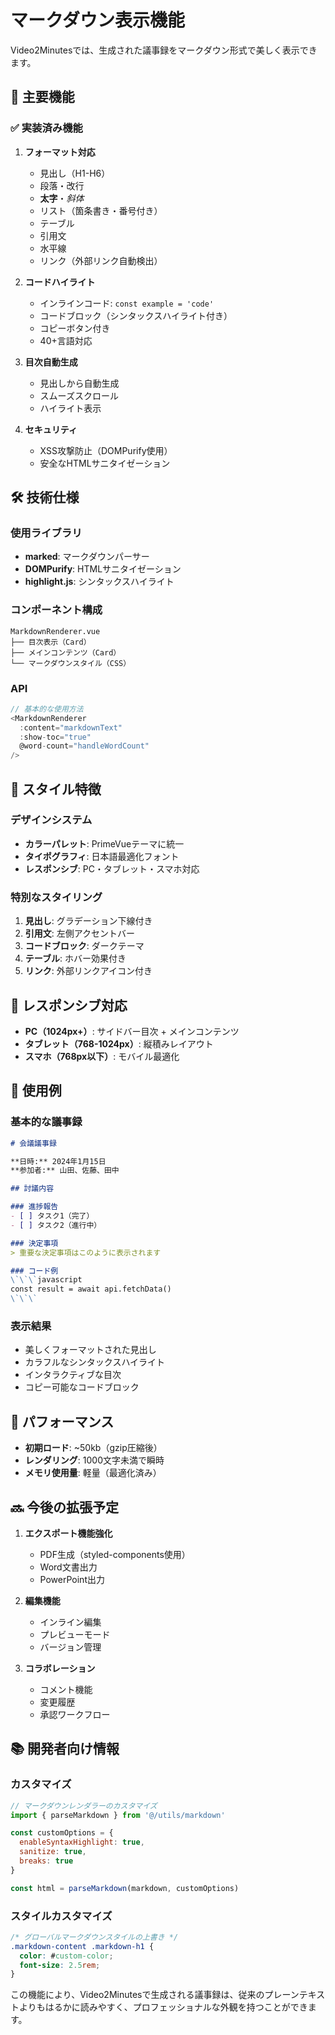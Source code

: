 # マークダウン表示機能

Video2Minutesでは、生成された議事録をマークダウン形式で美しく表示できます。

## 🌟 主要機能

### ✅ 実装済み機能

1. **フォーマット対応**
   - 見出し（H1-H6）
   - 段落・改行
   - **太字**・*斜体*
   - リスト（箇条書き・番号付き）
   - テーブル
   - 引用文
   - 水平線
   - リンク（外部リンク自動検出）

2. **コードハイライト**
   - インラインコード: `const example = 'code'`
   - コードブロック（シンタックスハイライト付き）
   - コピーボタン付き
   - 40+言語対応

3. **目次自動生成**
   - 見出しから自動生成
   - スムーズスクロール
   - ハイライト表示

4. **セキュリティ**
   - XSS攻撃防止（DOMPurify使用）
   - 安全なHTMLサニタイゼーション

## 🛠️ 技術仕様

### 使用ライブラリ

- **marked**: マークダウンパーサー
- **DOMPurify**: HTMLサニタイゼーション
- **highlight.js**: シンタックスハイライト

### コンポーネント構成

```
MarkdownRenderer.vue
├── 目次表示（Card）
├── メインコンテンツ（Card）
└── マークダウンスタイル（CSS）
```

### API

```javascript
// 基本的な使用方法
<MarkdownRenderer 
  :content="markdownText"
  :show-toc="true"
  @word-count="handleWordCount"
/>
```

## 🎨 スタイル特徴

### デザインシステム

- **カラーパレット**: PrimeVueテーマに統一
- **タイポグラフィ**: 日本語最適化フォント
- **レスポンシブ**: PC・タブレット・スマホ対応

### 特別なスタイリング

1. **見出し**: グラデーション下線付き
2. **引用文**: 左側アクセントバー
3. **コードブロック**: ダークテーマ
4. **テーブル**: ホバー効果付き
5. **リンク**: 外部リンクアイコン付き

## 📱 レスポンシブ対応

- **PC（1024px+）**: サイドバー目次 + メインコンテンツ
- **タブレット（768-1024px）**: 縦積みレイアウト
- **スマホ（768px以下）**: モバイル最適化

## 🔧 使用例

### 基本的な議事録

```markdown
# 会議議事録

**日時:** 2024年1月15日
**参加者:** 山田、佐藤、田中

## 討議内容

### 進捗報告
- [ ] タスク1（完了）
- [ ] タスク2（進行中）

### 決定事項
> 重要な決定事項はこのように表示されます

### コード例
\`\`\`javascript
const result = await api.fetchData()
\`\`\`
```

### 表示結果

- 美しくフォーマットされた見出し
- カラフルなシンタックスハイライト
- インタラクティブな目次
- コピー可能なコードブロック

## 🚀 パフォーマンス

- **初期ロード**: ~50kb（gzip圧縮後）
- **レンダリング**: 1000文字未満で瞬時
- **メモリ使用量**: 軽量（最適化済み）

## 🔜 今後の拡張予定

1. **エクスポート機能強化**
   - PDF生成（styled-components使用）
   - Word文書出力
   - PowerPoint出力

2. **編集機能**
   - インライン編集
   - プレビューモード
   - バージョン管理

3. **コラボレーション**
   - コメント機能
   - 変更履歴
   - 承認ワークフロー

## 📚 開発者向け情報

### カスタマイズ

```javascript
// マークダウンレンダラーのカスタマイズ
import { parseMarkdown } from '@/utils/markdown'

const customOptions = {
  enableSyntaxHighlight: true,
  sanitize: true,
  breaks: true
}

const html = parseMarkdown(markdown, customOptions)
```

### スタイルカスタマイズ

```css
/* グローバルマークダウンスタイルの上書き */
.markdown-content .markdown-h1 {
  color: #custom-color;
  font-size: 2.5rem;
}
```

この機能により、Video2Minutesで生成される議事録は、従来のプレーンテキストよりもはるかに読みやすく、プロフェッショナルな外観を持つことができます。
